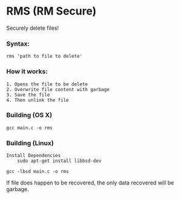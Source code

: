 # RMS (RM Secure)
Securely delete files!

###    Syntax:
	rms 'path to file to delete'

###    How it works:
	1. Opens the file to be delete
	2. Overwrite file content with garbage
	3. Save the file
	4. Then unlink the file

###    Building (OS X)
    gcc main.c -o rms

###	Building (Linux)
	Install Dependencies
		sudo apt-get install libbsd-dev

	gcc -lbsd main.c -o rms


If file does happen to be recovered, the only data recovered will be garbage.
